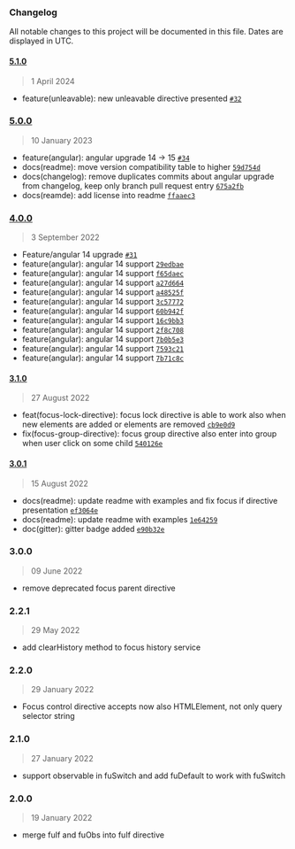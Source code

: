 ### Changelog

All notable changes to this project will be documented in this file. Dates are displayed in UTC.

#### [5.1.0](https://github.com/Raiper34/ngx-focus-control/compare/5.0.0...5.1.0)

> 1 April 2024

- feature(unleavable): new unleavable directive presented [`#32`](https://github.com/Raiper34/ngx-focus-control/issues/32)

### [5.0.0](https://github.com/Raiper34/ngx-focus-control/compare/4.0.0...5.0.0)

> 10 January 2023

- feature(angular): angular upgrade 14 -&gt; 15 [`#34`](https://github.com/Raiper34/ngx-focus-control/pull/34)
- docs(readme): move version compatibility table to higher [`59d754d`](https://github.com/Raiper34/ngx-focus-control/commit/59d754d01043c7c59b2e5e697bada6aa2403d937)
- docs(changelog): remove duplicates commits about angular upgrade from changelog, keep only branch pull request entry [`675a2fb`](https://github.com/Raiper34/ngx-focus-control/commit/675a2fbac717bec10547950818fdc47a2f04f533)
- docs(reamde): add license into readme [`ffaaec3`](https://github.com/Raiper34/ngx-focus-control/commit/ffaaec36c3eb3944e9f350c1c763fcf9c4bfa956)

### [4.0.0](https://github.com/Raiper34/ngx-focus-control/compare/3.1.0...4.0.0)

> 3 September 2022

- Feature/angular 14 upgrade [`#31`](https://github.com/Raiper34/ngx-focus-control/pull/31)
- feature(angular): angular 14 support [`29edbae`](https://github.com/Raiper34/ngx-focus-control/commit/29edbaef278a8bfdc78bc4cf2dc9eb1d964b9cea)
- feature(angular): angular 14 support [`f65daec`](https://github.com/Raiper34/ngx-focus-control/commit/f65daec45dd9c1273b0602a9407b3f056aa65681)
- feature(angular): angular 14 support [`a27d664`](https://github.com/Raiper34/ngx-focus-control/commit/a27d664fb9787891bd35ba7a34266ed1bb90f897)
- feature(angular): angular 14 support [`a48525f`](https://github.com/Raiper34/ngx-focus-control/commit/a48525f307a51a3ed980c1394802ff77877a5849)
- feature(angular): angular 14 support [`3c57772`](https://github.com/Raiper34/ngx-focus-control/commit/3c57772c1790b80324cfec6c0bd284890f0a65fa)
- feature(angular): angular 14 support [`60b942f`](https://github.com/Raiper34/ngx-focus-control/commit/60b942fcac86c864ad37203a847eff2f65fe42b3)
- feature(angular): angular 14 support [`16c9bb3`](https://github.com/Raiper34/ngx-focus-control/commit/16c9bb3e0add619461f30cc1b93fe1bfc207ba8e)
- feature(angular): angular 14 support [`2f8c708`](https://github.com/Raiper34/ngx-focus-control/commit/2f8c7089fa64e025cfc711cf7684638d7ae2f448)
- feature(angular): angular 14 support [`7b0b5e3`](https://github.com/Raiper34/ngx-focus-control/commit/7b0b5e3ded8b3102a9193d199b73b92830594b8e)
- feature(angular): angular 14 support [`7593c21`](https://github.com/Raiper34/ngx-focus-control/commit/7593c2159fb6fbb25c4cde377a5ad2e2c617334f)
- feature(angular): angular 14 support [`7b71c8c`](https://github.com/Raiper34/ngx-focus-control/commit/7b71c8cf2826bd378a3282bbaa5da64cb635f05a)

#### [3.1.0](https://github.com/Raiper34/ngx-focus-control/compare/3.0.1...3.1.0)

> 27 August 2022

- feat(focus-lock-directive): focus lock directive is able to work also when new elements are added or elements are removed [`cb9e0d9`](https://github.com/Raiper34/ngx-focus-control/commit/cb9e0d986c79a27f05bdd40d449574a891ee5b5f)
- fix(focus-group-directive): focus group directive also enter into group when user click on some child [`540126e`](https://github.com/Raiper34/ngx-focus-control/commit/540126e03c30938e564a1a6a58efd30caaf10a45)

#### [3.0.1](https://github.com/Raiper34/ngx-focus-control/compare/3.0.0...3.0.1)

> 15 August 2022

- docs(readme): update readme with examples and fix focus if directive presentation [`ef3064e`](https://github.com/Raiper34/ngx-focus-control/commit/ef3064edc18023420c709d43a30d881748f8970d)
- docs(readme): update readme with examples [`1e64259`](https://github.com/Raiper34/ngx-focus-control/commit/1e64259fa67b66a3364399733138fb77fd69603b)
- doc(gitter): gitter badge added [`e90b32e`](https://github.com/Raiper34/ngx-focus-control/commit/e90b32e23f2b091092a9e5ca9b36afccfe2e3b40)

<!-- auto-changelog-above -->

### 3.0.0

> 09 June 2022

* remove deprecated focus parent directive

### 2.2.1

> 29 May 2022

* add clearHistory method to focus history service

### 2.2.0

> 29 January 2022

* Focus control directive accepts now also HTMLElement, not only query selector string

### 2.1.0

> 27 January 2022

* support observable in fuSwitch and add fuDefault to work with fuSwitch

### 2.0.0

> 19 January 2022

* merge fuIf and fuObs into fuIf directive
